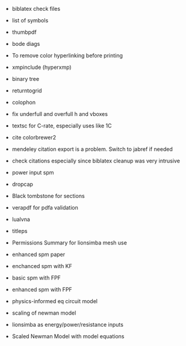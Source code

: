 - biblatex check files 
- list of symbols
- thumbpdf
- bode diags
- To remove color hyperlinking before printing
- xmpinclude (hyperxmp)
- binary tree 
- returntogrid
- colophon
- fix underfull and overfull h and vboxes
- textsc for C-rate, especially uses like 1C
- cite colorbrewer2
- mendeley citation export is a problem. Switch to jabref if needed
- check citations especially since biblatex cleanup was very intrusive
- power input spm
- dropcap
- Black tombstone for sections
- verapdf for pdfa validation
- lualvna
- titleps
- Permissions Summary for lionsimba mesh use

- enhanced spm paper
- enchanced spm with KF
- basic spm with FPF
- enhanced spm with FPF
- physics-informed eq circuit model
- scaling of newman model
- lionsimba as energy/power/resistance inputs
* Scaled Newman Model with model equations
